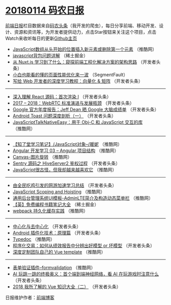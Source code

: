 # [20180114 码农日报](http://hao.caibaojian.com/date/2018/01/14)

[前端日报](http://caibaojian.com/c/news)栏目数据来自[码农头条](http://hao.caibaojian.com/)（我开发的爬虫），每日分享前端、移动开发、设计、资源和资讯等，为开发者提供动力，点击Star按钮来关注这个项目，点击Watch来收听每日的更新[Github主页](https://github.com/kujian/frontendDaily)
* [JavaScript数组从头开始的位置插入新元素或删除第一个元素](http://hao.caibaojian.com/62571.html) （推酷网）
* [javascript背包问题详解](http://hao.caibaojian.com/62584.html) （稀土掘金）
* [从 Nuxt.js 学习到了什么：窥探前端工程化解决方案的架构思路](http://hao.caibaojian.com/62561.html) （开发者头条）
* [小白也能看的懂的页面性能优化来一波](http://hao.caibaojian.com/62566.html) （SegmentFault）
* [写给 Web 开发者的深度学习教程：向量化 &amp; 矩阵](http://hao.caibaojian.com/62554.html) （开发者头条）

***
* [深入理解 React 源码：首次渲染 I](http://hao.caibaojian.com/62555.html) （开发者头条）
* [2017 &#8211; 2018：WebRTC 标准演进与发展瓶颈](http://hao.caibaojian.com/62556.html) （开发者头条）
* [Google 官方年度报告：Jeff Dean 晒 Google 大脑成绩单](http://hao.caibaojian.com/62563.html) （开发者头条）
* [Android Toast 问题深度剖析（一）](http://hao.caibaojian.com/62559.html) （开发者头条）
* [JavaScriptTalkNativeEasy：用于 Obj-C 和 JavaScript 交互的库](http://hao.caibaojian.com/62577.html) （推酷网）

***
* [【知了堂学习笔记】/JavaScript对象&#8211;/暖妮](http://hao.caibaojian.com/62567.html) （推酷网）
* [Angular 开发学习 03 – Angular 项目结构](http://hao.caibaojian.com/62569.html) （推酷网）
* [Canvas-图片旋转](http://hao.caibaojian.com/62573.html) （推酷网）
* [Sentry 源码之 HiveServer2 鉴权过程](http://hao.caibaojian.com/62562.html) （开发者头条）
* [JavaScript很古怪，但我却越来越喜欢它](http://hao.caibaojian.com/62576.html) （推酷网）

***
* [由全民吃鸡引发的网游加速学习总结](http://hao.caibaojian.com/62553.html) （开发者头条）
* [JavaScript Scoping and Hoisting](http://hao.caibaojian.com/62578.html) （推酷网）
* [通用后台管理系统UI模板-AdminLTE简介及构造动态菜单栏](http://hao.caibaojian.com/62568.html) （推酷网）
* [【英】免费编程书籍笔记大全](http://hao.caibaojian.com/62585.html) （稀土掘金）
* [webpack 持久化缓存实践](http://hao.caibaojian.com/62570.html) （推酷网）

***
* [中心化与去中心化](http://hao.caibaojian.com/62557.html) （开发者头条）
* [Android 插件化技术：原理篇](http://hao.caibaojian.com/62558.html) （开发者头条）
* [Typedoc](http://hao.caibaojian.com/62572.html) （推酷网）
* [程序化交易：如何从绩效报告中分辨出好模型 or 坏模型](http://hao.caibaojian.com/62560.html) （开发者头条）
* [深度定制团队自己的 Vue template](http://hao.caibaojian.com/62574.html) （推酷网）

***
* [表单验证插件&#8211;formvalidation](http://hao.caibaojian.com/62575.html) （推酷网）
* [AI 玩跳一跳的终极奥义：首个端到端神经网络，看 AI 在玩游戏时注意什么](http://hao.caibaojian.com/62551.html) （开发者头条）
* [2018 我所了解的 Vue 知识大全（二）](http://hao.caibaojian.com/62552.html) （开发者头条）

日报维护作者：[前端博客](http://caibaojian.com/) 